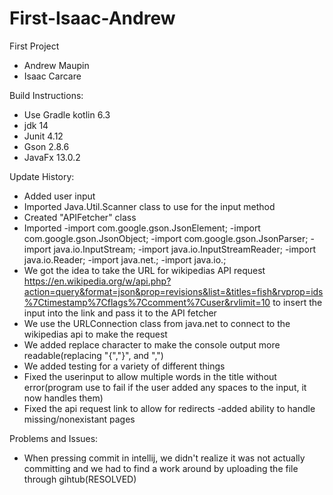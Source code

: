 # First-Isaac-Andrew

First Project
- Andrew Maupin
- Isaac Carcare


Build Instructions:
- Use Gradle kotlin 6.3
- jdk 14
- Junit 4.12
- Gson 2.8.6
- JavaFx 13.0.2


Update History:
- Added user input
- Imported Java.Util.Scanner class to use for the input method
- Created "APIFetcher" class
- Imported 
    -import com.google.gson.JsonElement;
    -import com.google.gson.JsonObject;
    -import com.google.gson.JsonParser;
    -import java.io.InputStream;
    -import java.io.InputStreamReader;
    -import java.io.Reader;
    -import java.net.;
    -import java.io.;
- We got the idea to take the URL for wikipedias API request https://en.wikipedia.org/w/api.php?action=query&format=json&prop=revisions&list=&titles=fish&rvprop=ids%7Ctimestamp%7Cflags%7Ccomment%7Cuser&rvlimit=10 to insert the input into the link and pass it to the API fetcher
- We use the URLConnection class from java.net to connect to the wikipedias api to make the request
- We added replace character to make the console output more readable(replacing "{","}", and ",")
- We added testing for a variety of different things
- Fixed the userinput to allow multiple words in the title without error(program use to fail if the user added any spaces to the input, it now handles them)
- Fixed the api request link to allow for redirects
-added ability to handle missing/nonexistant pages


Problems and Issues:
- When pressing commit in intellij, we didn't realize it was not actually committing and we had to find a work around by uploading the file through gihtub(RESOLVED)
